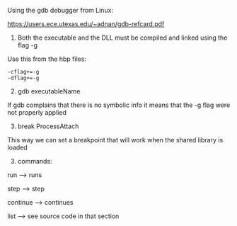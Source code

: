 Using the gdb debugger from Linux:

https://users.ece.utexas.edu/~adnan/gdb-refcard.pdf

1. Both the executable and the DLL must be compiled and linked using the flag -g

Use this from the hbp files:
```
-cflag+=-g
-dflag+=-g
```

2. gdb executableName

If gdb complains that there is no symbolic info it means that the -g flag were not properly applied

3. break ProcessAttach

This way we can set a breakpoint that will work when the shared library is loaded

3. commands:

run --> runs

step --> step

continue --> continues

list --> see source code in that section

